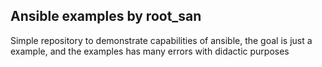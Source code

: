Ansible examples by root_san
----------------------------
Simple repository to demonstrate capabilities of ansible, the goal is just a example, and the examples has many errors with didactic purposes
